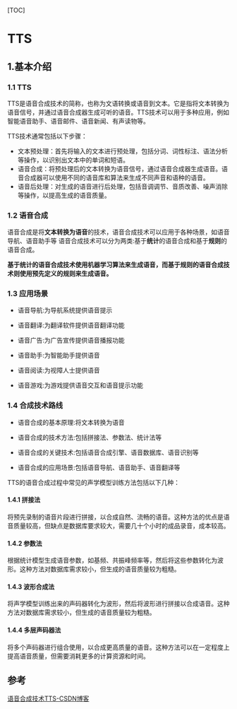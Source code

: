 [TOC]

# 	TTS

## 1.基本介绍

### 1.1 TTS

TTS是语音合成技术的简称，也称为文语转换或语音到文本。它是指将文本转换为语音信号，并通过语音合成器生成可听的语音。TTS技术可以用于多种应用，例如智能语音助手、语音邮件、语音新闻、有声读物等。

TTS技术通常包括以下步骤：

- 文本预处理：首先将输入的文本进行预处理，包括分词、词性标注、语法分析等操作，以识别出文本中的单词和短语。
- 语音合成：将预处理后的文本转换为语音信号，通过语音合成器生成语音。语音合成器可以使用不同的语音库和算法来生成不同声音和语种的语音。
- 语音后处理：对生成的语音进行后处理，包括音调调节、音质改善、噪声消除等操作，以提高生成的语音质量。

### 1.2 语音合成

语音合成是将**文本转换为语音**的技术，语音合成技术可以应用于各种场景，如语音导航、语音助手等
语音合成技术可以分为两类:基于**统计**的语音合成和基于**规则**的语音合成。

**基于统计的语音合成技术使用机器学习算法来生成语音，而基于规则的语音合成技术则使用预先定义的规则来生成语音。**

### 1.3 应用场景 	

- 语音导航:为导航系统提供语音提示

- 语音翻译:为翻译软件提供语音翻译功能

- 语音广告:为广告宣传提供语音播报功能

- 语音助手:为智能助手提供语音
- 语音阅读:为视障人士提供语音
- 语音游戏:为游戏提供语音交互和语音提示功能

### 1.4 合成技术路线

- 语音合成的基本原理:将文本转换为语音

- 语音合成的技术方法:包括拼接法、参数法、统计法等

- 语音合成的关键技术:包括语音合成引擎、语音数据库、语音识别等

- 语音合成的应用场景:包括语音导航、语音助手、语音翻译等

TTS的语音合成过程中常见的声学模型训练方法包括以下几种：

#### 1.4.1 拼接法

将预先录制的语音片段进行拼接，以合成自然、流畅的语音。这种方法的优点是语音质量较高，但缺点是数据库要求较大，需要几十个小时的成品录音，成本较高。

#### 1.4.2 参数法

根据统计模型生成语音参数，如基频、共振峰频率等，然后将这些参数转化为波形。这种方法对数据库需求较小，但生成的语音质量较为粗糙。

#### 1.4.3 波形合成法

将声学模型训练出来的声码器转化为波形，然后将波形进行拼接以合成语音。这种方法对数据库需求较小，但生成的语音质量较为粗糙。

#### 1.4.4 多层声码器法

将多个声码器进行组合使用，以合成更高质量的语音。这种方法可以在一定程度上提高语音质量，但需要消耗更多的计算资源和时间。

## 参考

[语音合成技术TTS-CSDN博客](https://blog.csdn.net/2202_75469062/article/details/133892692)